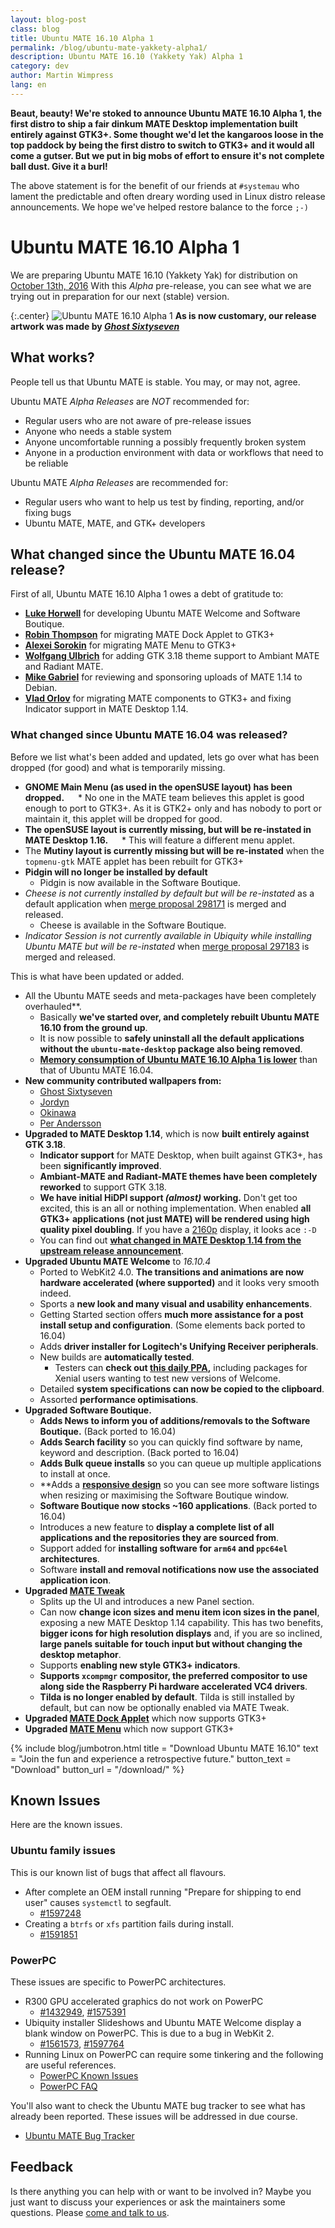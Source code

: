 ```yaml
---
layout: blog-post
class: blog
title: Ubuntu MATE 16.10 Alpha 1
permalink: /blog/ubuntu-mate-yakkety-alpha1/
description: Ubuntu MATE 16.10 (Yakkety Yak) Alpha 1
category: dev
author: Martin Wimpress
lang: en
---
```


**Beaut, beauty! We're stoked to announce Ubuntu MATE 16.10 Alpha 1,
the first distro to ship a fair dinkum MATE Desktop implementation
built entirely against GTK3+. Some thought we'd let the kangaroos loose
in the top paddock by being the first distro to switch to GTK3+ and it
would all come a gutser. But we put in big mobs of effort to ensure
it's not complete ball dust. Give it a burl!**

The above statement is for the benefit of our friends at
`#systemau` who lament the predictable and
often dreary wording used in Linux distro release announcements. We
hope we've helped restore balance to the force `;-)`

# Ubuntu MATE 16.10 Alpha 1

We are preparing Ubuntu MATE 16.10 (Yakkety Yak) for distribution on
[October 13th, 2016](https://wiki.ubuntu.com/YakketyYak/ReleaseSchedule)
With this *Alpha* pre-release, you can see what we are trying out in
preparation for our next (stable) version.

{:.center}
![Ubuntu MATE 16.10 Alpha 1](/images/blog/ubuntu-mate-1610-alpha1.png)
**As is now customary, our release artwork was made by <a href="https://www.youtube.com/channel/UCglkWuyZDppWD2BVsyI4r3A" target="_blank"><i>Ghost Sixtyseven</i></a>**

## What works?

People tell us that Ubuntu MATE is stable. You may, or may not, agree.

Ubuntu MATE *Alpha Releases* are *NOT* recommended for:

  * Regular users who are not aware of pre-release issues
  * Anyone who needs a stable system
  * Anyone uncomfortable running a possibly frequently broken system
  * Anyone in a production environment with data or workflows that need to be reliable

Ubuntu MATE *Alpha Releases* are recommended for:

  * Regular users who want to help us test by finding, reporting, and/or fixing bugs
  * Ubuntu MATE, MATE, and GTK+ developers

## What changed since the Ubuntu MATE 16.04 release?

First of all, Ubuntu MATE 16.10 Alpha 1 owes a debt of gratitude to:

  * **[Luke Horwell](https://ubuntu-mate.community/users/lah7/)** for developing Ubuntu MATE Welcome and Software Boutique.
  * **[Robin Thompson](https://github.com/robint99)** for migrating MATE Dock Applet to GTK3+
  * **[Alexei Sorokin](https://build.opensuse.org/user/show/XRevan86)** for migrating MATE Menu to GTK3+
  * **[Wolfgang Ulbrich](https://github.com/raveit65)** for adding GTK 3.18 theme support to Ambiant MATE and Radiant MATE.
  * **[Mike Gabriel](https://sunweavers.net/blog/)** for reviewing and sponsoring uploads of MATE 1.14 to Debian.
  * **[Vlad Orlov](https://github.com/monsta)** for migrating MATE components to GTK3+ and fixing Indicator support in MATE Desktop 1.14.

### What changed since Ubuntu MATE 16.04 was released?

Before we list what's been added and updated, lets go over what has
been dropped (for good) and what is temporarily missing.

  * **GNOME Main Menu (as used in the openSUSE layout) has been dropped.**
    * No one in the MATE team believes this applet is good enough to port to GTK3+. As it is GTK2+ only and has nobody to port or maintain it, this applet will be dropped for good.
  * **The openSUSE layout is currently missing, but will be re-instated in MATE Desktop 1.16.**
    * This will feature a different menu applet.
  * The **Mutiny layout is currently missing but will be re-instated** when the `topmenu-gtk` MATE applet has been rebuilt for GTK3+
  * **Pidgin will no longer be installed by default**
    * Pidgin is now available in the Software Boutique.
  * *Cheese is not currently installed by default but will be re-instated* as a default application when [merge proposal 298171](https://code.launchpad.net/~ubuntu-mate-dev/cheese/caja-compatibility/+merge/298141) is merged and released.
    * Cheese is available in the Software Boutique.
  * *Indicator Session is not currently available in Ubiquity while installing Ubuntu MATE but will be re-instated* when [merge proposal 297183](https://code.launchpad.net/~ubuntu-mate-dev/indicator-session/mate-compatibility/+merge/297183) is merged and released.

This is what have been updated or added.

  * All the Ubuntu MATE seeds and meta-packages have been completely overhauled**.
    * Basically **we've started over, and completely rebuilt Ubuntu MATE 16.10 from the ground up**.
    * It is now possible to **safely uninstall all the default applications without the `ubuntu-mate-desktop` package also being removed**.
    * **[Memory consumption of Ubuntu MATE 16.10 Alpha 1 is lower](/blog/mate-desktop-gtk2-vs-gtk3-memory-consumption/)** than that of Ubuntu MATE 16.04.
  * **New community contributed wallpapers from:**
    * [Ghost Sixtyseven](https://www.youtube.com/channel/UCglkWuyZDppWD2BVsyI4r3A)
    * [Jordyn](https://ubuntu-mate.community/t/animated-waves-wallpaper/6228)
    * [Okinawa](https://ubuntu-mate.community/t/ubuntu-16-04-lts-mustache-wallpaper/4443)
    * [Per Andersson](https://ubuntu-mate.community/t/wallpapers-rootmate-dragonmate-selassiemate-selassiegray/6662)
  * **Upgraded to MATE Desktop 1.14**, which is now **built entirely against GTK 3.18**.
    * **Indicator support** for MATE Desktop, when built against GTK3+, has been **significantly improved**.
    * **Ambiant-MATE and Radiant-MATE themes have been completely reworked** to support GTK 3.18.
    * **We have initial HiDPI support *(almost)* working.** Don't get too excited, this is an all or nothing implementation. When enabled **all GTK3+ applications (not just MATE) will be rendered using high quality pixel doubling**. If you have a [2160p](https://en.wikipedia.org/wiki/4K_resolution) display, it looks ace `:-D`
    * You can find out **[what changed in MATE Desktop 1.14 from the upstream release announcement](http://mate-desktop.org/blog/2016-04-08-mate-1-14-released/)**.
  * **Upgraded Ubuntu MATE Welcome** to *16.10.4*
    * Ported to WebKit2 4.0. **The transitions and animations are now hardware accelerated (where supported)** and it looks very smooth indeed.
    * Sports a **new look and many visual and usability enhancements**.
    * Getting Started section offers **much more assistance for a post install setup and configuration**. (Some elements back ported to 16.04)
    * Adds **driver installer for Logitech's Unifying Receiver peripherals**.
    * New builds are **automatically tested**.
      * Testers can **check out [this daily PPA](https://launchpad.net/~ubuntu-mate-dev/+archive/ubuntu/welcome),** including packages for Xenial users wanting to test new versions of Welcome.
    * Detailed **system specifications can now be copied to the clipboard**.
    * Assorted **performance optimisations**.
  * **Upgraded Software Boutique.**
    * **Adds News to inform you of additions/removals to the Software Boutique.** (Back ported to 16.04)
    * **Adds Search facility** so you can quickly find software by name, keyword and description. (Back ported to 16.04)
    * **Adds Bulk queue installs** so you can queue up multiple applications to install at once.
    * **Adds a **[responsive design](https://www.youtube.com/watch?v=U_OejlprNnY)** so you can see more software listings when resizing or maximising the Software Boutique window.
    * **Software Boutique now stocks ~160 applications**. (Back ported to 16.04)
    * Introduces a new feature to **display a complete list of all applications and the repositories they are sourced from**.
    * Support added for **installing software for `arm64` and `ppc64el` architectures**.
    * Software **install and removal notifications now use the associated application icon**.
  * **Upgraded [MATE Tweak](https://github.com/ubuntu-mate/mate-tweak/)**
    * Splits up the UI and introduces a new Panel section.
    * Can now **change icon sizes and menu item icon sizes in the panel**, exposing a new MATE Desktop 1.14 capability. This has two benefits, **bigger icons for high resolution displays** and, if you are so inclined, **large panels suitable for touch input but without changing the desktop metaphor**.
    * Supports **enabling new style GTK3+ indicators**.
    * **Supports `xcompmgr` compositor, the preferred compositor to use along side the Raspberry Pi hardware accelerated VC4 drivers**.
    * **Tilda is no longer enabled by default**. Tilda is still installed by default, but can now be optionally enabled via MATE Tweak.
  * **Upgraded [MATE Dock Applet](https://github.com/robint99/mate-dock-applet)** which now supports GTK3+
  * **Upgraded [MATE Menu](https://github.com/ubuntu-mate/mate-menu)** which now support GTK3+

{% include blog/jumbotron.html
    title = "Download Ubuntu MATE 16.10"
    text = "Join the fun and experience a retrospective future."
    button_text = "Download"
    button_url = "/download/"
%}

## Known Issues

Here are the known issues.

### Ubuntu family issues

This is our known list of bugs that affect all flavours.

  * After complete an OEM install running "Prepare for shipping to end user" causes `systemctl` to segfault.
    * [#1597248](https://bugs.launchpad.net/bugs/1597248)
  * Creating a `btrfs` or `xfs` partition fails during install.
    * [#1591851](https://bugs.launchpad.net/bugs/1591851)

### PowerPC

These issues are specific to PowerPC architectures.

  * R300 GPU accelerated graphics do not work on PowerPC
    * [#1432949](https://bugs.launchpad.net/bugs/1432949),
    [#1575391](https://bugs.launchpad.net/bugs/1575391)
  * Ubiquity installer Slideshows and Ubuntu MATE Welcome display a blank window on PowerPC. This is due to a bug in WebKit 2.
    * [#1561573](https://bugs.launchpad.net/bugs/1561573),
    [#1597764](https://bugs.launchpad.net/bugs/1597764)
  * Running Linux on PowerPC can require some tinkering and the following are useful references.
    * [PowerPC Known Issues](https://wiki.ubuntu.com/PowerPCKnownIssues)
    * [PowerPC FAQ](https://wiki.ubuntu.com/PowerPCFAQ)

You'll also want to check the Ubuntu MATE bug tracker to see what has already
been reported. These issues will be addressed in due course.

  * [Ubuntu MATE Bug Tracker](https://bugs.launchpad.net/ubuntu-mate)

## Feedback

Is there anything you can help with or want to be involved in? Maybe you just
want to discuss your experiences or ask the maintainers some questions. Please
[come and talk to us](https://ubuntu-mate.community/).
